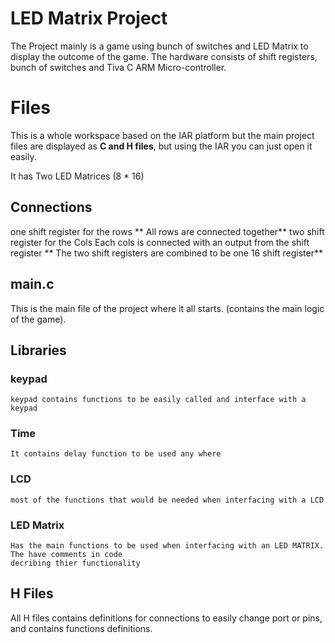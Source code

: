 # LED  Matrix Project

The Project mainly is a game using bunch of switches and LED Matrix to display the outcome of the game. The hardware consists of shift registers, bunch of switches  and Tiva C ARM Micro-controller. 


# Files

This is a whole workspace based on the IAR platform but the main project files are displayed as **C and H files**, but using the IAR you can just open it easily.

It has Two LED Matrices (8 * 16) 
## Connections
one shift register for the rows ** All rows are connected together**
two shift register for the Cols Each cols is connected with an output from the shift register ** The two shift registers are combined to be one 16 shift register**

## main.c

This is the main file of the project where it all starts. (contains the main logic of the game).

## Libraries
### keypad 
	keypad contains functions to be easily called and interface with a keypad
### Time 
	It contains delay function to be used any where
###	LCD 
	most of the functions that would be needed when interfacing with a LCD
### LED Matrix 
	Has the main functions to be used when interfacing with an LED MATRIX. The have comments in code 	
	decribing thier functionality


## H Files
All H files contains definitions for connections to easily change port or pins, and contains functions definitions.

